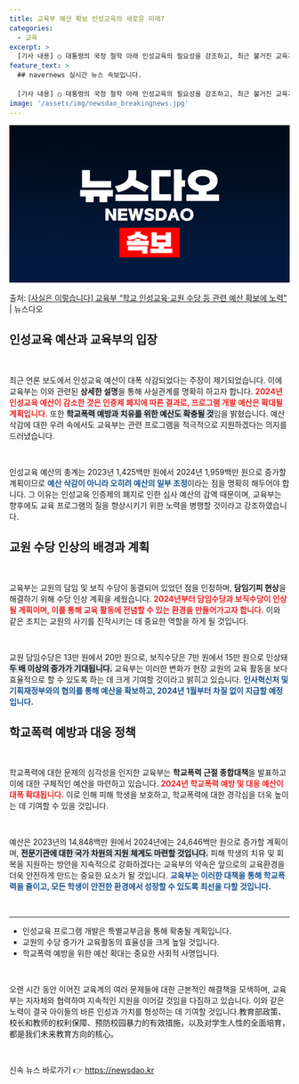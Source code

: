 ```yaml
---
title: 교육부 예산 확보 인성교육의 새로운 미래?
categories:
  - 교육
excerpt: >
  [기사 내용] ○ 대통령의 국정 철학 아래 인성교육의 필요성을 강조하고, 최근 불거진 교육계 이슈에 따라 학…
feature_text: >
  ## navernews 실시간 뉴스 속보입니다.

  [기사 내용] ○ 대통령의 국정 철학 아래 인성교육의 필요성을 강조하고, 최근 불거진 교육계 이슈에 따라 학…
image: '/assets/img/newsdao_breakingnews.jpg'
---
```


![뉴스다오 속보](/assets/img/newsdao_breakingnews.jpg)

<p>출처: <a href="https://newsdao.kr/2227" rel="dofollow">[사실은 이렇습니다] 교육부 “학교 인성교육·교원 수당 등 관련 예산 확보에 노력”</a> | 뉴스다오</p>

<h2 data-ke-size="size26">인성교육 예산과 교육부의 입장</h2>
<p data-ke-size="size16">&nbsp;</p>
<p data-ke-size="size16">최근 언론 보도에서 인성교육 예산이 대폭 삭감되었다는 주장이 제기되었습니다. 이에 교육부는 이와 관련된 <b>상세한 설명</b>을 통해 사실관계를 명확히 하고자 합니다. <b><span style="color: #ee2323;">2024년 인성교육 예산이 감소한 것은 인증제 폐지에 따른 결과로, 프로그램 개발 예산은 확대될 계획입니다.</span></b> 또한 <b><span style="background-color: #21538527;">학교폭력 예방과 치유를 위한 예산도 확충될 것</span></b>임을 밝혔습니다. 예산 삭감에 대한 우려 속에서도 교육부는 관련 프로그램을 적극적으로 지원하겠다는 의지를 드러냈습니다.</p>
<p data-ke-size="size16">&nbsp;</p>
<p data-ke-size="size16">인성교육 예산의 총계는 2023년 1,425백만 원에서 2024년 1,959백만 원으로 증가할 계획이므로 <b><span style="color: #1a5490;">예산 삭감이 아니라 오히려 예산의 일부 조정</span></b>이라는 점을 명확히 해두어야 합니다. 그 이유는 인성교육 인증제의 폐지로 인한 심사 예산의 감액 때문이며, 교육부는 향후에도 교육 프로그램의 질을 향상시키기 위한 노력을 병행할 것이라고 강조하였습니다.</p>

<h2 data-ke-size="size26">교원 수당 인상의 배경과 계획</h2>
<p data-ke-size="size16">&nbsp;</p>
<p data-ke-size="size16">교육부는 교원의 담임 및 보직 수당이 동결되어 있었던 점을 인정하며, <b>담임기피 현상</b>을 해결하기 위해 수당 인상 계획을 세웠습니다. <b><span style="color: #ee2323;">2024년부터 담임수당과 보직수당이 인상될 계획이며, 이를 통해 교육 활동에 전념할 수 있는 환경을 만들어가고자 합니다.</span></b> 이와 같은 조치는 교원의 사기를 진작시키는 데 중요한 역할을 하게 될 것입니다.</p>
<p data-ke-size="size16">&nbsp;</p>
<p data-ke-size="size16">교원 담임수당은 13만 원에서 20만 원으로, 보직수당은 7만 원에서 15만 원으로 인상돼 <b><span style="background-color: #21538527;">두 배 이상의 증가가 기대됩니다.</span></b> 교육부는 이러한 변화가 현장 교원의 교육 활동을 보다 효율적으로 할 수 있도록 하는 데 크게 기여할 것이라고 밝히고 있습니다. <b><span style="color: #1a5490;">인사혁신처 및 기획재정부와의 협의를 통해 예산을 확보하고, 2024년 1월부터 차질 없이 지급할 예정입니다.</span></b></p>

<h2 data-ke-size="size26">학교폭력 예방과 대응 정책</h2>
<p data-ke-size="size16">&nbsp;</p>
<p data-ke-size="size16">학교폭력에 대한 문제의 심각성을 인지한 교육부는 <b>학교폭력 근절 종합대책</b>을 발표하고 이에 대한 구체적인 예산을 마련하고 있습니다. <b><span style="color: #ee2323;">2024년 학교폭력 예방 및 대응 예산이 대폭 확대됩니다.</span></b> 이로 인해 피해 학생을 보호하고, 학교폭력에 대한 경각심을 더욱 높이는 데 기여할 수 있을 것입니다.</p>
<p data-ke-size="size16">&nbsp;</p>
<p data-ke-size="size16">예산은 2023년의 14,848백만 원에서 2024년에는 24,646백만 원으로 증가할 계획이며, <b><span style="background-color: #21538527;">전문기관에 대한 국가 차원의 지원 체계도 마련할 것입니다.</span></b> 피해 학생의 치유 및 회복을 지원하는 방안을 지속적으로 강화하겠다는 교육부의 약속은 앞으로의 교육환경을 더욱 안전하게 만드는 중요한 요소가 될 것입니다. <b><span style="color: #1a5490;">교육부는 이러한 대책을 통해 학교폭력을 줄이고, 모든 학생이 안전한 환경에서 성장할 수 있도록 최선을 다할 것입니다.</span></b></p>

<p data-ke-size="size16">&nbsp;</p>
<hr />
<ul>
    <li>인성교육 프로그램 개발은 특별교부금을 통해 확충될 계획입니다.</li>
    <li>교원의 수당 증가가 교육활동의 효율성을 크게 높일 것입니다.</li>
    <li>학교폭력 예방을 위한 예산 확대는 중요한 사회적 사명입니다.</li>
</ul>
<p data-ke-size="size16">&nbsp;</p>
<p data-ke-size="size16">오랜 시간 동안 이어진 교육계의 여러 문제들에 대한 근본적인 해결책을 모색하며, 교육부는 지자체와 협력하여 지속적인 지원을 이어갈 것임을 다짐하고 있습니다. 이와 같은 노력이 결국 아이들의 바른 인성과 가치를 형성하는 데 기여할 것입니다.教育部政策、校长和教师的权利保障、预防校园暴力的有效措施，以及对学生人性的全面培育，都是我们未来教育方向的核心。</p>
<p data-ke-size="size16">&nbsp;</p> 

신속 뉴스 바로가기 👉 <a href="https://newsdao.kr" rel="dofollow">https://newsdao.kr</a>


